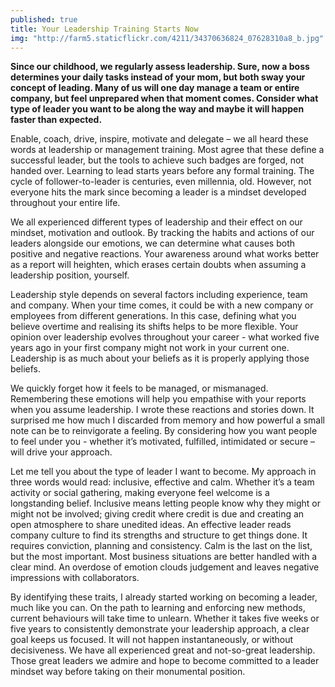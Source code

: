 ```yaml
---
published: true
title: Your Leadership Training Starts Now
img: "http://farm5.staticflickr.com/4211/34370636824_07628310a8_b.jpg"
---
```

**Since our childhood, we regularly assess leadership. Sure, now a boss determines your daily tasks instead of your mom, but both sway your concept of leading. Many of us will one day manage a team or entire company, but feel unprepared when that moment comes. Consider what type of leader you want to be along the way and maybe it will happen faster than expected.**

Enable, coach, drive, inspire, motivate and delegate – we all heard these words at leadership or management training. Most agree that these define a successful leader, but the tools to achieve such badges are forged, not handed over. Learning to lead starts years before any formal training. The cycle of follower-to-leader is centuries, even millennia, old. However, not everyone hits the mark since becoming a leader is a mindset developed throughout your entire life. 

We all experienced different types of leadership and their effect on our mindset, motivation and outlook. By tracking the habits and actions of our leaders alongside our emotions, we can determine what causes both positive and negative reactions. Your awareness around what works better as a report will heighten, which erases certain doubts when assuming a leadership position, yourself.  

Leadership style depends on several factors including experience, team and company. When your time comes, it could be with a new company or employees from different generations. In this case, defining what you believe overtime and realising its shifts helps to be more flexible. Your opinion over leadership evolves throughout your career - what worked five years ago in your first company might not work in your current one. Leadership is as much about your beliefs as it is properly applying those beliefs. 

We quickly forget how it feels to be managed, or mismanaged. Remembering these emotions will help you empathise with your reports when you assume leadership. I wrote these reactions and stories down. It surprised me how much I discarded from memory and how powerful a small note can be to reinvigorate a feeling. By considering how you want people to feel under you - whether it’s motivated, fulfilled, intimidated or secure – will drive your approach. 

Let me tell you about the type of leader I want to become. My approach in three words would read: inclusive, effective and calm. Whether it’s a team activity or social gathering, making everyone feel welcome is a longstanding belief. Inclusive means letting people know why they might or might not be involved; giving credit where credit is due and creating an open atmosphere to share unedited ideas. An effective leader reads company culture to find its strengths and structure to get things done. It requires conviction, planning and consistency. Calm is the last on the list, but the most important. Most business situations are better handled with a clear mind. An overdose of emotion clouds judgement and leaves negative impressions with collaborators. 

By identifying these traits, I already started working on becoming a leader, much like you can. On the path to learning and enforcing new methods, current behaviours will take time to unlearn. Whether it takes five weeks or five years to consistently demonstrate your leadership approach, a clear goal keeps us focused. It will not happen instantaneously, or without decisiveness. We have all experienced great and not-so-great leadership. Those great leaders we admire and hope to become committed to a leader mindset way before taking on their monumental position. 
